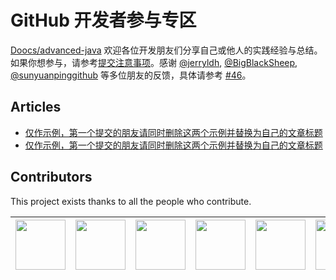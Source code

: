 # GitHub 开发者参与专区
[Doocs/advanced-java](https://github.com/doocs/advanced-java) 欢迎各位开发朋友们分享自己或他人的实践经验与总结。如果你想参与，请参考[提交注意事项](/docs/from-readers/doocs-advanced-java-attention.md)。感谢 [@jerryldh](https://github.com/jerryldh), [@BigBlackSheep](https://github.com/BigBlackSheep), [@sunyuanpinggithub](https://github.com/sunyuanpinggithub) 等多位朋友的反馈，具体请参考 [#46](https://github.com/doocs/advanced-java/issues/46)。

## Articles
- [仅作示例，第一个提交的朋友请同时删除这两个示例并替换为自己的文章标题](/docs/from-readers/doocs-advanced-java-attention.md)
- [仅作示例，第一个提交的朋友请同时删除这两个示例并替换为自己的文章标题](/docs/from-readers/doocs-advanced-java-attention.md)

## Contributors
This project exists thanks to all the people who contribute.

<!-- ALL-CONTRIBUTORS-LIST:START - Do not remove or modify this section -->

| <center> [<img src="https://avatars3.githubusercontent.com/u/21008209?v=4" width="80px;"/>](https://github.com/yanglbme) </center> | <center> [<img src="https://avatars3.githubusercontent.com/u/31427850?v=4" width="80px;"/>](https://github.com/ImgBotApp) </center> | <center> [<img src="https://avatars3.githubusercontent.com/u/14137033?v=4" width="80px;"/>](https://github.com/lianghao208) </center> | <center> [<img src="https://avatars3.githubusercontent.com/u/5753574?v=4" width="80px;"/>](https://github.com/tccbest) </center> | <center> [<img src="https://avatars3.githubusercontent.com/u/15058152?v=4" width="80px;"/>](https://github.com/sheldonyss) </center> | <center> [<img src="https://avatars3.githubusercontent.com/u/44314231?v=4" width="80px;"/>](https://github.com/igayhub) </center> | <center> [<img src="https://avatars3.githubusercontent.com/u/25682169?v=4" width="80px;"/>](https://github.com/naah69) </center> | |
|---|---|---|---|---|---|---|---|

<!-- ALL-CONTRIBUTORS-LIST:END -->
